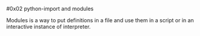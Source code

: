 #0x02 python-import and modules

Modules is a way to put definitions in a file and use them in a script or in an interactive instance of interpreter.
